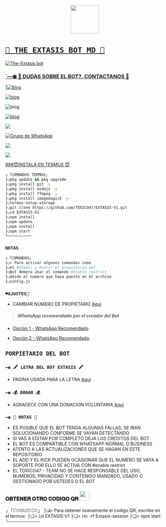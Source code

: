 <p align="center"> 
  <a href="https://github.com/TOXICO47"><img src="http://readme-typing-svg.herokuapp.com?font=mono&size=17&duration=4000&color=F7B11B&center=falso&vCenter=falso&lines=THE-EXTASIS-BOT-MD++%F0%9F%90%88;Gracias+por+visitar+este+repositorio.+%F0%9F%92%96" height="90px"
</p>

# `🧿 THE EXTASIS BOT MD 🔮`

<a href="#"><img title="The-Extasis bot" src="https://img.shields.io/badge/COMPATIBLE CON LA VERSIÓN MULTI DISPOSITIVOS DE WHATSAPP-red?colorA=%F77F48FF&colorB=%F77F48FF&style=for-the-badge">

### `—◉ 👑 DUDAS SOBRE EL BOT?, CONTACTANOS 👑

]![blog](https://img.shields.io/badge/Instagram-1877F2?style=for-the-badge&logo=Instagram&color=pink)

[![blog](https://img.shields.io/badge/TikTok-1877F2?style=for-the-badge&logo=Tiktok&logoColor=red&white&blue)
](https://www.facebook.com/RENEALVARO47GITHUB?mibextid=ZbWKwL/)


![blog](https://img.shields.io/badge/Messenger-1877F2?style=for-the-badge&logo=Messenger&logoColor=white)


[![blog](https://img.shields.io/badge/Facebook-1877F2?style=for-the-badge&logo=facebook&logoColor=white)
](https://www.facebook.com/RENEALVARO47GITHUB?mibextid=ZbWKwL/)

<a href="http://wa.me/51987812647" target="blank"><img src="https://img.shields.io/badge/creador-25D366?style=for-the-badge&logo=whatsapp&logoColor=white" /></a>

[![Grupo de WhatsApp](https://img.shields.io/badge/GRUPO_OFICIAL_1-25D366?style=for-the-badge&logo=whatsapp&logoColor=white)](https://chat.whatsapp.com/HVS8bYYWJoiAcbm2yGMpB8/CG5ZPcJ22fL7QjNRzjguD0)

<a href="http://wa.me/51987812647" target="blank"><img src="https://img.shields.io/badge/EL_TOXICO47_CREADOR-25D366?style=for-the-badge&logo=whatsapp&logoColor=white" />

<a href="http://wa.me/51967239713" target="blank"><img src="https://img.shields.io/badge/࿇۝⃟⃢ ★†‡ALVARO2‡†★ ⃢ ⃟۝⃟࿇_♥️.1-25D366?style=for-the-badge&logo=whatsapp&logoColor=white" />



###😈INSTALA EN TERMUX 😈
```bash
┌「𝙲𝙾𝙼𝙰𝙽𝙳𝙾𝚂 𝚃𝙴𝚁𝙼𝚄𝚇」
├❏pkg update && pkg upgrade
├❏pkg install git -y
├❏pkg install nodejs -y
├❏pkg install ffmpeg -y
├❏pkg install imagemagick -y
├❏termux-setup-storage
├❏git clone https://github.com/TOXICO47/EXTASIS-V1.git
├❏cd EXTASIS-V1
├❏npm install
├❏npm update
├❏npm install
├❏npm start
└────ׂ─ׂ─ׂ─ׂ───
```
### `NOTAS`
```bash
┌「𝙲𝙾𝙼𝙰𝙽𝙳𝙾𝚂」
├❏> Para activar algunos comandos como 
├❏el #añadir y #sacar el propietario del 
├❏Bot debera usar el comando #enable restrict 
├❏desde el numero que haya puesto en el archivo 
├❏config.js

```

### `♥️AJUSTES🥰`
- CAMBIAR NÚMERO DE PROPIETARIO [Aqui](https://github.com/TOXICO47/EXTASIS-V1.git/blob/master/config.js)
> ##### WhatsApp recomendado por el creador del Bot
* [Opción 1 - WhatsApp Recomendado](https://www.mediafire.com/file/o80pni1rfi0n6zz/ʙᴜsͨɪͧɴᷨᴇͣs๋ᷡsͦ_V6_PRIMARIO.apk/file).

* [Opción 2 - WhatsApp Recomendado](https://www.mediafire.com/file/4kkiwpxvciabjf5/ʙᴜsͨɪͧɴᷨᴇͣs๋ᷡsͦ_V6_SECUNDARIO.apk/file).
## `PORPIETARIO DEL BOT` 



### `—◉ 🖍 LETRA DEL BOT EXTASIS 🖍`

- PAGINA USADA PARA LA LETRA [Aqui](https://smiley.cool/es/weirdmaker.php)
### `—◉ 💰 DONAR 💰`
- AGRADECE CON UNA DONACION VOLUNTARIA [Aqui](https://www.paypal.me/Moisesalvaro47)


### `—◉ 📝 NOTAS 📝`
- ES POSIBLE QUE EL BOT TENGA ALGUNAS FALLAS, SE IRAN SOLUCIONANDO CONFORME SE VAYAN DETECTANDO
- SI VAS A EDITAR POR COMPLETO DEJA LOS CREDITOS DEL BOT 
- EL BOT ES COMPARTIBLE CON WHATSAPP NORMAL O BUSINESS
- ATENTO A LAS ACTUALIZACIONES QUE SE HAGAN EN ESTE REPOSITORIO
- EL ADD Y EL KICK PUEDEN OCASIONAR QUE EL NUMERO SE VAYA A SOPORTE POR ELLO SE ACTIVA CON #enable restrict 
- EL TOXICO47 - TEAM NO SE HACE RESPONSABLE DEL USO, NUMEROS, PRIVACIDAD Y CONTENIDO MANDADO, USADO O GESTIONADO POR USTEDES O EL BOT

### 𝐎𝐁𝐓𝐄𝐍𝐄𝐑 𝐎𝐓𝐑𝐎 𝐂𝐎𝐃𝐈𝐆𝐎 𝐐𝐑 <img src="http://4.bp.blogspot.com/-mFQY5cKLkQ0/U0kwKQn5RzI/AAAAAAAADk0/FDOXxWZ9grU/s1600/QR-code-color.png" height="30px">
┌「𝙲𝙾𝙼𝙰𝙽𝙳𝙾𝚂」
├❏> Para obtener nuevamente el codigo QR, escribe en el termux:
├❏> cd EXTASIS-V1
├❏> rm -rf Extasis-session
├❏> npm start 
└────ׂ─ׂ─ׂ─ׂ───
